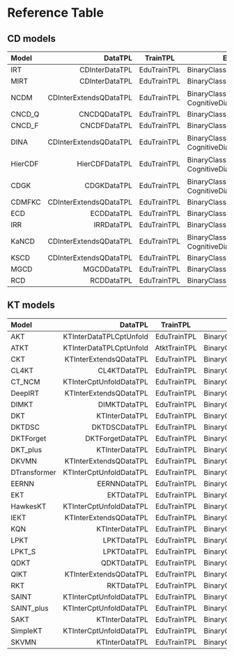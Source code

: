 # Reference Table

## CD models

| Model   |               DataTPL |    TrainTPL    | EvalTPL                                               |
| :------ | ---------------------: | :-------------: | ------------------------------------------------------ |
| IRT     |         CDInterDataTPL | EduTrainTPL | BinaryClassificationEvalTPL                            |
| MIRT    |         CDInterDataTPL | EduTrainTPL | BinaryClassificationEvalTPL                            |
| NCDM    | CDInterExtendsQDataTPL | EduTrainTPL | BinaryClassificationEvalTPL、CognitiveDiagnosisEvalTPL |
| CNCD_Q  |           CNCDQDataTPL | EduTrainTPL | BinaryClassificationEvalTPL                            |
| CNCD_F  |           CNCDFDataTPL | EduTrainTPL | BinaryClassificationEvalTPL                            |
| DINA    | CDInterExtendsQDataTPL | EduTrainTPL | BinaryClassificationEvalTPL、CognitiveDiagnosisEvalTPL |
| HierCDF |         HierCDFDataTPL | EduTrainTPL | BinaryClassificationEvalTPL、CognitiveDiagnosisEvalTPL |
| CDGK    |            CDGKDataTPL | EduTrainTPL | BinaryClassificationEvalTPL、CognitiveDiagnosisEvalTPL |
| CDMFKC  | CDInterExtendsQDataTPL | EduTrainTPL | BinaryClassificationEvalTPL                            |
| ECD     |             ECDDataTPL | EduTrainTPL | BinaryClassificationEvalTPL                            |
| IRR     |             IRRDataTPL | EduTrainTPL | BinaryClassificationEvalTPL                            |
| KaNCD   | CDInterExtendsQDataTPL | EduTrainTPL | BinaryClassificationEvalTPL、CognitiveDiagnosisEvalTPL |
| KSCD    | CDInterExtendsQDataTPL | EduTrainTPL | BinaryClassificationEvalTPL                            |
| MGCD    |            MGCDDataTPL | EduTrainTPL | BinaryClassificationEvalTPL                            |
| RCD     |             RCDDataTPL | EduTrainTPL | BinaryClassificationEvalTPL                            |

## KT models

| Model        |                DataTPL |    TrainTPL    | EvalTPL                    |
| :----------- | ----------------------: | :-------------: | --------------------------- |
| AKT          | KTInterDataTPLCptUnfold | EduTrainTPL | BinaryClassificationEvalTPL |
| ATKT         | KTInterDataTPLCptUnfold |  AtktTrainTPL   | BinaryClassificationEvalTPL |
| CKT          |  KTInterExtendsQDataTPL | EduTrainTPL | BinaryClassificationEvalTPL |
| CL4KT        |            CL4KTDataTPL | EduTrainTPL | BinaryClassificationEvalTPL |
| CT_NCM       | KTInterCptUnfoldDataTPL | EduTrainTPL | BinaryClassificationEvalTPL |
| DeepIRT     |  KTInterExtendsQDataTPL | EduTrainTPL | BinaryClassificationEvalTPL |
| DIMKT        |            DIMKTDataTPL | EduTrainTPL | BinaryClassificationEvalTPL |
| DKT          |          KTInterDataTPL | EduTrainTPL | BinaryClassificationEvalTPL |
| DKTDSC      |           DKTDSCDataTPL | EduTrainTPL | BinaryClassificationEvalTPL |
| DKTForget   |        DKTForgetDataTPL | EduTrainTPL | BinaryClassificationEvalTPL |
| DKT_plus         |          KTInterDataTPL | EduTrainTPL | BinaryClassificationEvalTPL |
| DKVMN        |  KTInterExtendsQDataTPL | EduTrainTPL | BinaryClassificationEvalTPL |
| DTransformer | KTInterCptUnfoldDataTPL | EduTrainTPL | BinaryClassificationEvalTPL |
| EERNN        |            EERNNDataTPL | EduTrainTPL | BinaryClassificationEvalTPL |
| EKT          |            EKTDataTPL | EduTrainTPL | BinaryClassificationEvalTPL |
| HawkesKT     | KTInterCptUnfoldDataTPL | EduTrainTPL | BinaryClassificationEvalTPL |
| IEKT         |  KTInterExtendsQDataTPL | EduTrainTPL | BinaryClassificationEvalTPL |
| KQN          |          KTInterDataTPL | EduTrainTPL | BinaryClassificationEvalTPL |
| LPKT         |             LPKTDataTPL | EduTrainTPL | BinaryClassificationEvalTPL |
| LPKT_S       |             LPKTDataTPL | EduTrainTPL | BinaryClassificationEvalTPL |
| QDKT         |             QDKTDataTPL | EduTrainTPL | BinaryClassificationEvalTPL |
| QIKT         |  KTInterExtendsQDataTPL | EduTrainTPL | BinaryClassificationEvalTPL |
| RKT          |              RKTDataTPL | EduTrainTPL | BinaryClassificationEvalTPL |
| SAINT        | KTInterCptUnfoldDataTPL | EduTrainTPL | BinaryClassificationEvalTPL |
| SAINT_plus       | KTInterCptUnfoldDataTPL | EduTrainTPL | BinaryClassificationEvalTPL |
| SAKT         |          KTInterDataTPL | EduTrainTPL | BinaryClassificationEvalTPL |
| SimpleKT     | KTInterCptUnfoldDataTPL | EduTrainTPL | BinaryClassificationEvalTPL |
| SKVMN        |          KTInterDataTPL | EduTrainTPL | BinaryClassificationEvalTPL |
